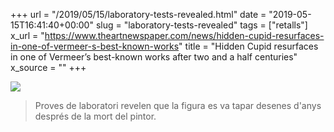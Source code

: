 +++
url = "/2019/05/15/laboratory-tests-revealed.html"
date = "2019-05-15T16:41:40+00:00"
slug = "laboratory-tests-revealed"
tags = ["retalls"]
x_url = "https://www.theartnewspaper.com/news/hidden-cupid-resurfaces-in-one-of-vermeer-s-best-known-works"
title = "Hidden Cupid resurfaces in one of Vermeer’s best-known works after two and a half centuries"
x_source = ""
+++


<img src="https://images.graph.cool/v1/cj6c28vh912680101ozc2paxj/cjvdjkm9f069c01823na7r4m4/0x0:2953x3776/960x960/vermeer_brieflesendes_maedchen_2019_05_07.jpg" class="img-responsive"> 

> Proves de laboratori revelen que la figura es va tapar desenes d'anys després de la mort del pintor.

